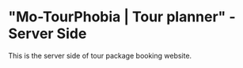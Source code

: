 # "Mo-TourPhobia | Tour planner" - Server Side

This is the server side of tour package booking website.
